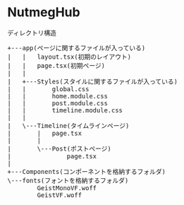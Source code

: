# NutmegHub

ディレクトリ構造
<pre>
+---app(ページに関するファイルが入っている)
|   |   layout.tsx(初期のレイアウト)
|   |   page.tsx(初期ページ)
|   |
|   +---Styles(スタイルに関するファイルが入っている)
|   |       global.css
|   |       home.module.css
|   |       post.module.css
|   |       timeline.module.css
|   |
|   \---Timeline(タイムラインページ)
|       |   page.tsx
|       |
|       \---Post(ポストページ)
|               page.tsx
|
+---Components(コンポーネントを格納するフォルダ)
\---fonts(フォントを格納するフォルダ)
        GeistMonoVF.woff
        GeistVF.woff
</pre>
